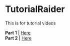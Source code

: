 # TutorialRaider
This is for tutorial videos

**Part 1** | [Here](https://youtu.be/OXkhJsxynjw?si=6_wxov0LNFZLo5zf)  
**Part 2** | [Here](https://www.youtube.com/watch?v=OXkhJsxynjw)
